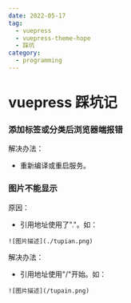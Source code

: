 ```yaml
---
date: 2022-05-17
tag:
  - vuepress
  - vuepress-theme-hope
  - 踩坑
category:
  - programming
---
```


# vuepress 踩坑记

### 添加标签或分类后浏览器端报错

解决办法：

- 重新编译或重启服务。

### 图片不能显示

原因：

- 引用地址使用了"."。如：

```
![图片描述](./tupian.png)
```

解决办法：

- 引用地址使用"/"开始。如：

```
![图片描述](/tupain.png)
```
